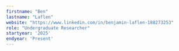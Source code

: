 ```yaml
---
firstname: "Ben"
lastname: "Laflen"
website: "https://www.linkedin.com/in/benjamin-laflen-188273253"
role: "Undergraduate Researcher"
startyear: '2025'
endyear: 'Present'
---
```

